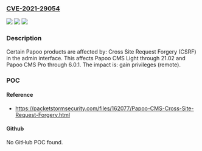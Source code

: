 ### [CVE-2021-29054](https://cve.mitre.org/cgi-bin/cvename.cgi?name=CVE-2021-29054)
![](https://img.shields.io/static/v1?label=Product&message=n%2Fa&color=blue)
![](https://img.shields.io/static/v1?label=Version&message=n%2Fa&color=blue)
![](https://img.shields.io/static/v1?label=Vulnerability&message=n%2Fa&color=brighgreen)

### Description

Certain Papoo products are affected by: Cross Site Request Forgery (CSRF) in the admin interface. This affects Papoo CMS Light through 21.02 and Papoo CMS Pro through 6.0.1. The impact is: gain privileges (remote).

### POC

#### Reference
- https://packetstormsecurity.com/files/162077/Papoo-CMS-Cross-Site-Request-Forgery.html

#### Github
No GitHub POC found.

